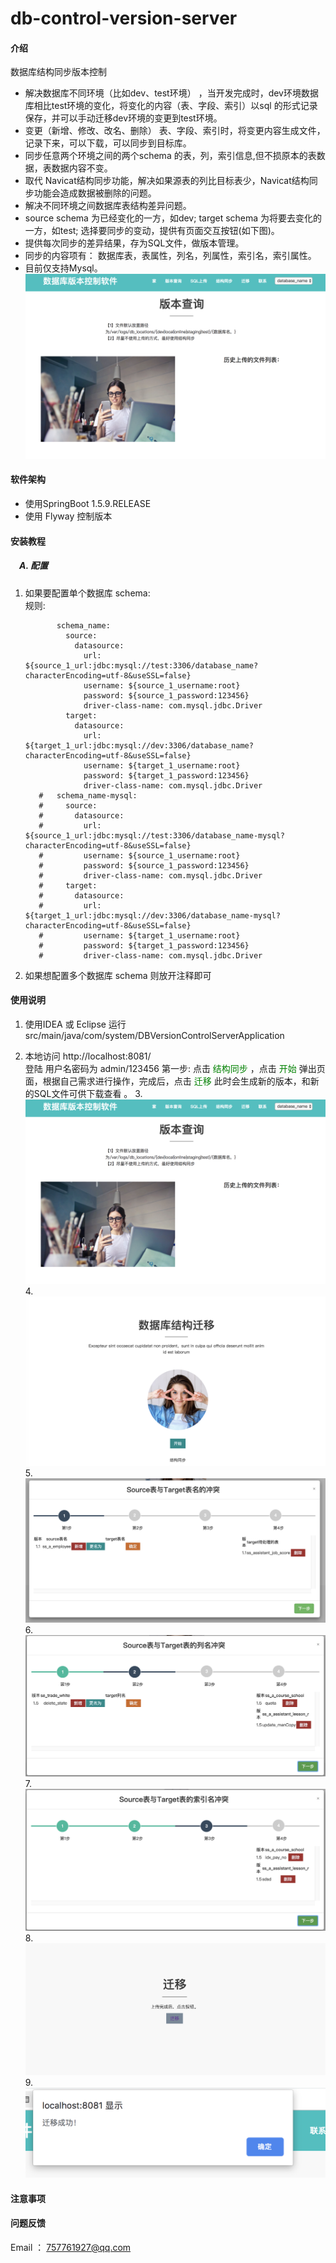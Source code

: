 # db-control-version-server
#### 介绍
数据库结构同步版本控制
- 解决数据库不同环境（比如dev、test环境） ，当开发完成时，dev环境数据库相比test环境的变化，将变化的内容（表、字段、索引）以sql 的形式记录保存，并可以手动迁移dev环境的变更到test环境。
- 变更（新增、修改、改名、删除） 表、字段、索引时，将变更内容生成文件，记录下来，可以下载，可以同步到目标库。
- 同步任意两个环境之间的两个schema 的表，列，索引信息,但不损原本的表数据，表数据内容不变。<br/>
- 取代 Navicat结构同步功能，解决如果源表的列比目标表少，Navicat结构同步功能会造成数据被删除的问题。<br/>
- 解决不同环境之间数据库表结构差异问题。<br/>
- source schema 为已经变化的一方，如dev; target schema 为将要去变化的一方，如test; 选择要同步的变动，提供有页面交互按钮(如下图)。<br/>
- 提供每次同步的差异结果，存为SQL文件，做版本管理。<br/>
- 同步的内容项有： 数据库表，表属性，列名，列属性，索引名，索引属性。<br/>
- 目前仅支持Mysql。
<br/>![avatar](./src/desc-images/a.png)
#### 软件架构
- 使用SpringBoot 1.5.9.RELEASE
- 使用 Flyway 控制版本


#### 安装教程

##### &emsp;A. 配置
   1. 如果要配置单个数据库 schema: <br/>
       规则: 
    
        ```  name_spaces:
               schema_name: 
                 source:
                   datasource:
                     url: ${source_1_url:jdbc:mysql://test:3306/database_name?characterEncoding=utf-8&useSSL=false}
                     username: ${source_1_username:root}
                     password: ${source_1_password:123456}
                     driver-class-name: com.mysql.jdbc.Driver
                 target:
                   datasource:
                     url: ${target_1_url:jdbc:mysql://dev:3306/database_name?characterEncoding=utf-8&useSSL=false}
                     username: ${target_1_username:root}
                     password: ${target_1_password:123456}
                     driver-class-name: com.mysql.jdbc.Driver
           #   schema_name-mysql:
           #     source:
           #       datasource:
           #         url: ${source_1_url:jdbc:mysql://test:3306/database_name-mysql?characterEncoding=utf-8&useSSL=false}
           #         username: ${source_1_username:root}
           #         password: ${source_1_password:123456}
           #         driver-class-name: com.mysql.jdbc.Driver
           #     target:
           #       datasource:
           #         url: ${target_1_url:jdbc:mysql://dev:3306/database_name-mysql?characterEncoding=utf-8&useSSL=false}
           #         username: ${target_1_username:root}
           #         password: ${target_1_password:123456}
           #         driver-class-name: com.mysql.jdbc.Driver
        
        ```
        
        
2. 如果想配置多个数据库 schema   则放开注释即可


#### 使用说明

1. 使用IDEA 或 Eclipse 运行 src/main/java/com/system/DBVersionControlServerApplication <br/>
   
2. 本地访问 http://localhost:8081/<br/>
    登陆 用户名密码为 admin/123456
   第一步: 点击 <font color=#008000 >结构同步</font>   ，点击 <font color=#008000 >开始</font>  弹出页面，根据自己需求进行操作，完成后，点击 <font color=#008000 >迁移</font>
   此时会生成新的版本，和新的SQL文件可供下载查看 。
3.<br/>![avatar](./src/desc-images/a.png)
4.<br/>![avatar](./src/desc-images/b.png)
5.<br/>![avatar](./src/desc-images/c.png)
6.<br/>![avatar](./src/desc-images/d.png)
7.<br/>![avatar](./src/desc-images/e.png)
8.<br/>![avatar](./src/desc-images/f.png)
9.<br/>![avatar](./src/desc-images/g.png)


#### 注意事项

#### 问题反馈
 Email ： 757761927@qq.com 
